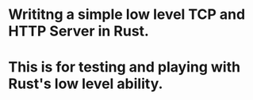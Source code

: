 # Writitng a simple low level TCP and HTTP Server in Rust.
# This is for testing and playing with Rust's low level ability.
